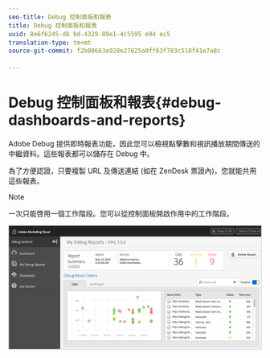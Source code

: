 ```yaml
---
seo-title: Debug 控制面板和報表
title: Debug 控制面板和報表
uuid: 8e6f6245-d8 bd-4329-89e1-4c5595 e04 ec5
translation-type: tm+mt
source-git-commit: f2b08663a928e27625a9ff63f783c510f41e7a8c

---
```



# Debug 控制面板和報表{#debug-dashboards-and-reports}

Adobe Debug 提供即時報表功能，因此您可以檢視點擊數和視訊播放期間傳送的中繼資料。這些報表都可以儲存在 Debug 中。

為了方便認證，只要複製 URL 及傳送連結 (如在 ZenDesk 票證內)，您就能共用這些報表。

>[!NOTE]
>
>一次只能啓用一個工作階段。您可以從控制面板開啟作用中的工作階段。

![](assets/debug-dashboard.png)

